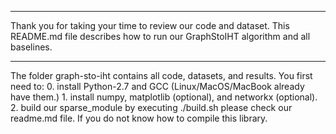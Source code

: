 --------------------------------------------------------------------------------
Thank you for taking your time to review our code and dataset. This README.md 
file describes how to run our GraphStoIHT algorithm and all baselines. 

--------------------------------------------------------------------------------
The folder graph-sto-iht contains all code, datasets, and results. You first need to:
    0.  install Python-2.7 and GCC (Linux/MacOS/MacBook already have them.)
    1.  install numpy, matplotlib (optional), and networkx (optional).
    2.  build our sparse_module by executing ./build.sh please check our
        readme.md file. If you do not know how to compile this library.
